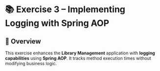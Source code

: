 # 📚 Exercise 3 – Implementing Logging with Spring AOP

## 📝 Overview
This exercise enhances the **Library Management** application with **logging capabilities** using **Spring AOP**. It tracks method execution times without modifying business logic.

